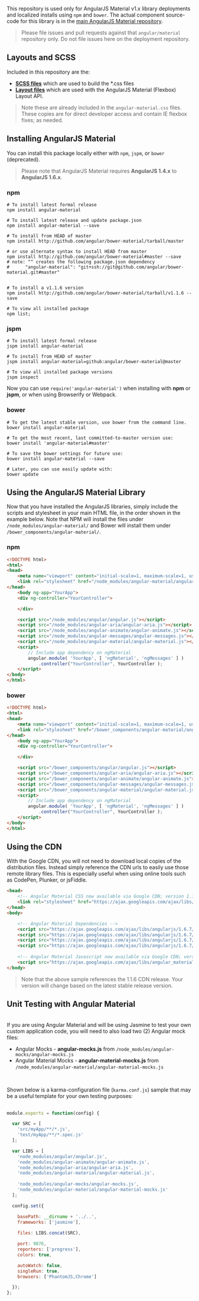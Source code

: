 This repository is used only for AngularJS Material v1.x library deployments and localized installs using `npm` and `bower`. The actual component source-code for this library is in the
[main AngularJS Material repository](https://github.com/angular/material).

> Please file issues and pull requests against that `angular/material` repository only. Do not file issues here on the deployment repository.

## Layouts and SCSS

Included in this repository are the:

* **[SCSS files](https://github.com/angular/bower-material/tree/master/modules/scss)** which are used to build the *.css files
* **[Layout files](https://github.com/angular/bower-material/tree/master/modules/layouts)** which are used with the AngularJS Material (Flexbox) Layout API. 

> Note these are already included in the `angular-material.css` files. These copies are for direct developer access and contain IE flexbox fixes; as needed.

## Installing AngularJS Material

You can install this package locally either with `npm`, `jspm`, or `bower` (deprecated). 

> Please note that AngularJS Material requires **AngularJS 1.4.x** to **AngularJS 1.6.x**. 

### npm

```shell
# To install latest formal release 
npm install angular-material

# To install latest release and update package.json
npm install angular-material --save

# To install from HEAD of master
npm install http://github.com/angular/bower-material/tarball/master

# or use alternate syntax to install HEAD from master
npm install http://github.com/angular/bower-material#master --save
# note: ^^ creates the following package.json dependency
#      "angular-material": "git+ssh://git@github.com/angular/bower-material.git#master"


# To install a v1.1.6 version 
npm install http://github.com/angular/bower-material/tarball/v1.1.6 --save

# To view all installed package 
npm list;
```

### jspm

```shell
# To install latest formal release
jspm install angular-material

# To install from HEAD of master
jspm install angular-material=github:angular/bower-material@master

# To view all installed package versions
jspm inspect
```

Now you can use `require('angular-material')` when installing with **npm** or **jspm**, or when using Browserify or Webpack.

### bower

```shell
# To get the latest stable version, use bower from the command line.
bower install angular-material

# To get the most recent, last committed-to-master version use:
bower install 'angular-material#master'

# To save the bower settings for future use:
bower install angular-material --save

# Later, you can use easily update with:
bower update
```

## Using the AngularJS Material Library

Now that you have installed the AngularJS libraries, simply include the scripts and 
stylesheet in your main HTML file, in the order shown in the example below. Note that NPM 
will install the files under `/node_modules/angular-material/` and Bower will install them 
under `/bower_components/angular-material/`.

### npm

```html
<!DOCTYPE html>
<html>
<head>
    <meta name="viewport" content="initial-scale=1, maximum-scale=1, user-scalable=no" />
    <link rel="stylesheet" href="/node_modules/angular-material/angular-material.css">
</head>
	<body ng-app="YourApp">
	<div ng-controller="YourController">

	</div>

	<script src="/node_modules/angular/angular.js"></script>
	<script src="/node_modules/angular-aria/angular-aria.js"></script>
	<script src="/node_modules/angular-animate/angular-animate.js"></script>
	<script src="/node_modules/angular-messages/angular-messages.js"></script>
	<script src="/node_modules/angular-material/angular-material.js"></script>
	<script>
		// Include app dependency on ngMaterial
		angular.module( 'YourApp', [ 'ngMaterial', 'ngMessages' ] )
			.controller("YourController", YourController );
	</script>
</body>
</html>
```

### bower

```html
<!DOCTYPE html>
<html>
<head>
    <meta name="viewport" content="initial-scale=1, maximum-scale=1, user-scalable=no" />
    <link rel="stylesheet" href="/bower_components/angular-material/angular-material.css">
</head>
	<body ng-app="YourApp">
	<div ng-controller="YourController">

	</div>

	<script src="/bower_components/angular/angular.js"></script>
	<script src="/bower_components/angular-aria/angular-aria.js"></script>
	<script src="/bower_components/angular-animate/angular-animate.js"></script>
	<script src="/bower_components/angular-messages/angular-messages.js"></script>
	<script src="/bower_components/angular-material/angular-material.js"></script>
	<script>
		// Include app dependency on ngMaterial
		angular.module( 'YourApp', [ 'ngMaterial', 'ngMessages' ] )
			.controller("YourController", YourController );
	</script>
</body>
</html>
```

## Using the CDN

With the Google CDN, you will not need to download local copies of the distribution files.
Instead simply reference the CDN urls to easily use those remote library files. 
This is especially useful when using online tools such as CodePen, Plunker, or jsFiddle.

```html
<head>
    <!-- Angular Material CSS now available via Google CDN; version 1.1.6 used here -->
    <link rel="stylesheet" href="https://ajax.googleapis.com/ajax/libs/angular_material/1.1.6/angular-material.min.css">
</head>
<body>

    <!-- Angular Material Dependencies -->
    <script src="https://ajax.googleapis.com/ajax/libs/angularjs/1.6.7/angular.min.js"></script>
    <script src="https://ajax.googleapis.com/ajax/libs/angularjs/1.6.7/angular-animate.min.js"></script>
    <script src="https://ajax.googleapis.com/ajax/libs/angularjs/1.6.7/angular-aria.min.js"></script>
    <script src="https://ajax.googleapis.com/ajax/libs/angularjs/1.6.7/angular-messages.min.js"></script>
    
    <!-- Angular Material Javascript now available via Google CDN; version 1.1.6 used here -->
    <script src="https://ajax.googleapis.com/ajax/libs/angular_material/1.1.6/angular-material.min.js"></script>
</body>
```

> Note that the above sample references the 1.1.6 CDN release. Your version will change 
based on the latest stable release version.

## Unit Testing with Angular Material

<br/>
If you are using Angular Material and will be using Jasmine to test your own custom application code, you will need to also load two (2) Angular mock files:

*  Angular Mocks - **angular-mocks.js** from `/node_modules/angular-mocks/angular-mocks.js`
*  Angular Material Mocks - **angular-material-mocks.js** from `/node_modules/angular-material/angular-material-mocks.js`

<br/>

Shown below is a karma-configuration file (`karma.conf.js`) sample that may be a useful template for your own testing purposes:<br/><br/>

```js
module.exports = function(config) {

  var SRC = [
    'src/myApp/**/*.js',
    'test/myApp/**/*.spec.js'
  ];

  var LIBS = [
    'node_modules/angular/angular.js',
    'node_modules/angular-animate/angular-animate.js',
    'node_modules/angular-aria/angular-aria.js',
    'node_modules/angular-material/angular-material.js',
    
    'node_modules/angular-mocks/angular-mocks.js',
    'node_modules/angular-material/angular-material-mocks.js'
  ];

  config.set({

    basePath: __dirname + '../..',
    frameworks: ['jasmine'],
    
    files: LIBS.concat(SRC),

    port: 9876,
    reporters: ['progress'],
    colors: true,

    autoWatch: false,
    singleRun: true,
    browsers: ['PhantomJS,Chrome']

  });
};
```
